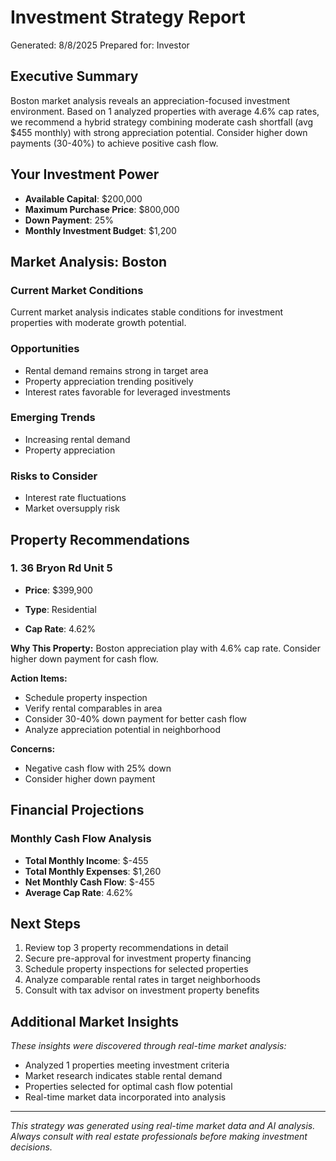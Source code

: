 # Investment Strategy Report
Generated: 8/8/2025
Prepared for: Investor

## Executive Summary
Boston market analysis reveals an appreciation-focused investment environment. Based on 1 analyzed properties with average 4.6% cap rates, we recommend a hybrid strategy combining moderate cash shortfall (avg $455 monthly) with strong appreciation potential. Consider higher down payments (30-40%) to achieve positive cash flow.

## Your Investment Power
- **Available Capital**: $200,000
- **Maximum Purchase Price**: $800,000
- **Down Payment**: 25%
- **Monthly Investment Budget**: $1,200

## Market Analysis: Boston

### Current Market Conditions
Current market analysis indicates stable conditions for investment properties with moderate growth potential.

### Opportunities
- Rental demand remains strong in target area
- Property appreciation trending positively
- Interest rates favorable for leveraged investments

### Emerging Trends
- Increasing rental demand
- Property appreciation

### Risks to Consider
- Interest rate fluctuations
- Market oversupply risk

## Property Recommendations


### 1. 36 Bryon Rd Unit 5
- **Price**: $399,900
- **Type**: Residential



- **Cap Rate**: 4.62%

**Why This Property:**
Boston appreciation play with 4.6% cap rate. Consider higher down payment for cash flow.

**Action Items:**
- Schedule property inspection
- Verify rental comparables in area
- Consider 30-40% down payment for better cash flow
- Analyze appreciation potential in neighborhood

**Concerns:**
- Negative cash flow with 25% down
- Consider higher down payment


## Financial Projections

### Monthly Cash Flow Analysis
- **Total Monthly Income**: $-455
- **Total Monthly Expenses**: $1,260
- **Net Monthly Cash Flow**: $-455
- **Average Cap Rate**: 4.62%

## Next Steps
1. Review top 3 property recommendations in detail
2. Secure pre-approval for investment property financing
3. Schedule property inspections for selected properties
4. Analyze comparable rental rates in target neighborhoods
5. Consult with tax advisor on investment property benefits

## Additional Market Insights
*These insights were discovered through real-time market analysis:*

- Analyzed 1 properties meeting investment criteria
- Market research indicates stable rental demand
- Properties selected for optimal cash flow potential
- Real-time market data incorporated into analysis

---
*This strategy was generated using real-time market data and AI analysis. 
Always consult with real estate professionals before making investment decisions.*